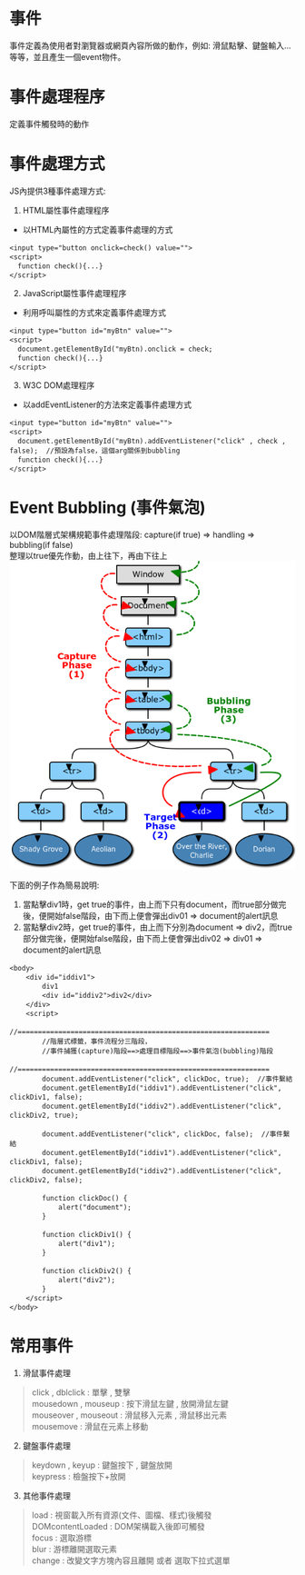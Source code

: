 # 事件
事件定義為使用者對瀏覽器或網頁內容所做的動作，例如: 滑鼠點擊、鍵盤輸入...等等，並且產生一個event物件。  

# 事件處理程序
定義事件觸發時的動作

# 事件處理方式
JS內提供3種事件處理方式:  
1. HTML屬性事件處理程序
  - 以HTML內屬性的方式定義事件處理的方式
  ```
  <input type="button onclick=check() value="">
  <script>
    function check(){...}
  </script>
  ```
2. JavaScript屬性事件處理程序
  - 利用呼叫屬性的方式來定義事件處理方式
  ```
  <input type="button id="myBtn" value="">
  <script>
    document.getElementById("myBtn).onclick = check;
    function check(){...}
  </script>
  ```
3. W3C DOM處理程序
  - 以addEventListener的方法來定義事件處理方式
  ```
  <input type="button id="myBtn" value="">
  <script>
    document.getElementById("myBtn).addEventListener("click" , check , false);  //預設為false，這個arg關係到bubbling
    function check(){...}
  </script>
  ```

# Event Bubbling (事件氣泡)
以DOM階層式架構規範事件處理階段:  capture(if true) => handling => bubbling(if false)  
整理以true優先作動，由上往下，再由下往上  
![Image](https://github.com/EnasVen/JavaScript/blob/main/eventflow.png)

下面的例子作為簡易說明:  
1. 當點擊div1時，get true的事件，由上而下只有document，而true部分做完後，便開始false階段，由下而上便會彈出div01 => document的alert訊息  
2. 當點擊div2時，get true的事件，由上而下分別為document => div2，而true部分做完後，便開始false階段，由下而上便會彈出div02 => div01 => document的alert訊息  

```
<body>
    <div id="iddiv1">
		div1
		<div id="iddiv2">div2</div>
    </div>
    <script>
        //==============================================================
        //階層式標籤，事件流程分三階段，
        //事件捕獲(capture)階段==>處理目標階段==>事件氣泡(bubbling)階段
        //==============================================================
        document.addEventListener("click", clickDoc, true);  //事件繫結
        document.getElementById("iddiv1").addEventListener("click", clickDiv1, false);
        document.getElementById("iddiv2").addEventListener("click", clickDiv2, true);

        document.addEventListener("click", clickDoc, false);  //事件繫結
        document.getElementById("iddiv1").addEventListener("click", clickDiv1, false);
        document.getElementById("iddiv2").addEventListener("click", clickDiv2, false);

        function clickDoc() {
            alert("document");
        }

        function clickDiv1() {
            alert("div1");
        }

        function clickDiv2() {
            alert("div2");
        }
    </script>
</body>
```
  
# 常用事件
1. 滑鼠事件處理 
> click , dblclick : 單擊 , 雙擊  
> mousedown , mouseup : 按下滑鼠左鍵 , 放開滑鼠左鍵  
> mouseover , mouseout : 滑鼠移入元素 , 滑鼠移出元素  
> mousemove : 滑鼠在元素上移動  
2. 鍵盤事件處理
> keydown , keyup : 鍵盤按下 , 鍵盤放開  
> keypress : 檢盤按下+放開  
3. 其他事件處理
> load : 視窗載入所有資源(文件、圖檔、樣式)後觸發  
> DOMcontentLoaded : DOM架構載入後即可觸發  
> focus : 選取游標  
> blur : 游標離開選取元素  
> change : 改變文字方塊內容且離開 或者 選取下拉式選單  
